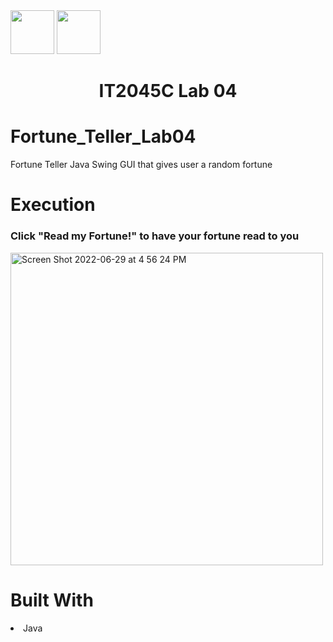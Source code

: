 <img width="70px" height="70px" src="https://user-images.githubusercontent.com/94927484/176516844-ef80e3b5-849b-41d0-a824-b736f8c75f6a.png#gh-light-mode-only">
<img width="70px" height="70px" src="https://user-images.githubusercontent.com/94927484/176516906-9ca35143-bb5b-41b1-9001-1ec77d5f065a.png#gh-dark-mode-only">

<h1 align="center">IT2045C Lab 04</h1>
<h1>Fortune_Teller_Lab04</h1>
<p>Fortune Teller Java Swing GUI that gives user a random fortune</p>

<h1>Execution</h1>
<h3>Click "Read my Fortune!" to have your fortune read to you</h3>
<img width="500" alt="Screen Shot 2022-06-29 at 4 56 24 PM" src="https://user-images.githubusercontent.com/94927484/176543344-9457f570-8a17-4a99-970e-59414130488e.png">

<h1>Built With</h1>
<li>Java</li>
